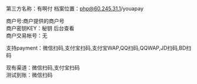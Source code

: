 第三方名称：有啊付 
档案位置：php@60.245.31.1/youapay 
 
商户号:商户提供的商户号  
商户密钥KEY：秘钥 后台查看  
商户交易帐号：无  
 
支持payment：微信扫码,支付宝扫码,支付宝WAP,QQ扫码,QQWAP,JD扫码,BD扫码  
 
现有渠道：微信扫码,支付宝扫码  
测试到账：微信扫码  
 
